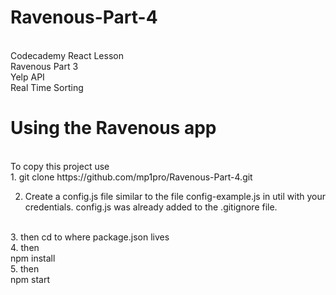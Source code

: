 # Ravenous-Part-4
<br />
Codecademy React Lesson <br />
Ravenous Part 3 <br />
Yelp API <br />
Real Time Sorting <br />

# Using the Ravenous app
<br />
To copy this project use
<br />
1. git clone https://github.com/mp1pro/Ravenous-Part-4.git
<br />

2. Create a config.js file similar to the file config-example.js in util with your credentials. config.js was already added to the .gitignore file.
<br />
3. then cd to where package.json lives
<br />
4. then <br />
npm install
<br />
5. then <br />
npm start

<br />
